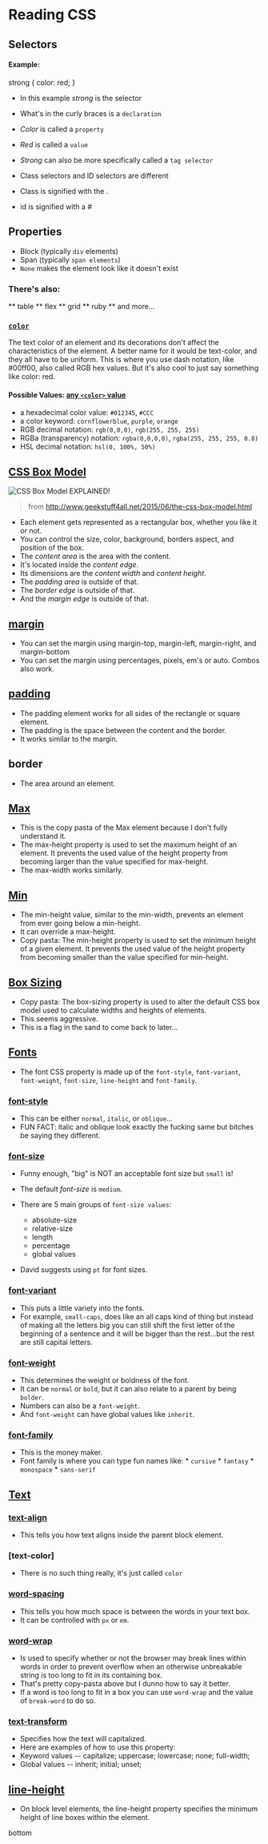 # Reading CSS

## Selectors

#### Example:

strong {
  color: red;
}

* In this example _strong_ is the selector
* What's in the curly braces is a `declaration`
* _Color_ is called a `property`
* _Red_ is called a `value`
* _Strong_ can also be more specifically called a `tag selector`

* Class selectors and ID selectors are different
* Class is signified with the .
* id is signified with a #

## Properties

* Block (typically `div` elements)
* Span (typically `span elements`)
* `None` makes the element look like it doesn't exist

### There's also:
  ** table
  ** flex
  ** grid
  ** ruby
  ** and more...


### [`color`](https://developer.mozilla.org/en-US/docs/Web/CSS/color)

The text color of an element and its decorations don't affect the characteristics of the element.
A better name for it would be text-color, and they all have to be uniform.
This is where you use dash notation, like #00ff00, also called RGB hex values.
But it's also cool to just say something like color: red.

#### Possible Values: [any `<color>` value](https://developer.mozilla.org/en-US/docs/Web/CSS/color_value)

* a hexadecimal color value: `#012345`, `#CCC`
* a color keyword: `cornflowerblue`, `purple`, `orange`
* RGB decimal notation: `rgb(0,0,0)`, `rgb(255, 255, 255)`
* RGBa (transparency) notation: `rgba(0,0,0,0)`, `rgba(255, 255, 255, 0.8)`
* HSL decimal notation: `hsl(0, 100%, 50%)`

## [CSS Box Model](https://developer.mozilla.org/en-US/docs/Web/CSS/CSS_Box_Model/Introduction_to_the_CSS_box_model)

![CSS Box Model EXPLAINED!](http://3.bp.blogspot.com/-l8TsrarMIjQ/VX1WhBoHjvI/AAAAAAAAAcs/jtJpal-a3no/s1600/box-model.png)
> from http://www.geekstuff4all.net/2015/06/the-css-box-model.html

* Each element gets represented as a rectangular box, whether you like it or not.
* You can control the size, color, background, borders aspect, and position of the box.
* The _content area_ is the area with the content.
* It's located inside the _content edge_.
* Its dimensions are the _content width_ and _content height_.
* The _padding area_ is outside of that.
* The _border edge_ is outside of that.
* And the _margin edge_ is outside of that.

## [margin](https://developer.mozilla.org/en-US/docs/Web/CSS/margin)

* You can set the margin using margin-top, margin-left, margin-right, and margin-bottom
* You can set the margin using percentages, pixels, em's or auto. Combos also work.

## [padding](https://developer.mozilla.org/en-US/docs/Web/CSS/padding)

* The padding element works for all sides of the rectangle or square element.
* The padding is the space between the content and the border.
* It works similar to the margin.

## border

* The area around an element.

## [Max](https://developer.mozilla.org/en-US/docs/Web/CSS/max-height)

* This is the copy pasta of the Max element because I don't fully understand it.
* The max-height property is used to set the maximum height of an element. It prevents the used value of the height property from becoming larger than the value specified for max-height.
* The max-width works similarly.

## [Min](https://developer.mozilla.org/en-US/docs/Web/CSS/min-height)

* The min-height value, similar to the min-width, prevents an element from ever going below a min-height.
* It can override a max-height.
* Copy pasta: The min-height property is used to set the minimum height of a given element. It prevents the used value of the height property from becoming smaller than the value specified for min-height.

## [Box Sizing](https://developer.mozilla.org/en-US/docs/Web/CSS/box-sizing)

* Copy pasta: The box-sizing property is used to alter the default CSS box model used to calculate widths and heights of elements.
* This seems aggressive.
* This is a flag in the sand to come back to later...

## [Fonts](https://developer.mozilla.org/en-US/docs/Web/CSS/font)

* The font CSS property is made up of the `font-style`, `font-variant`, `font-weight`, `font-size`, `line-height` and `font-family`.

### [font-style](https://developer.mozilla.org/en-US/docs/Web/CSS/font-style)

* This can be either `normal`, `italic`, or `oblique`...
* FUN FACT:  italic and oblique look exactly the fucking same but bitches be saying they different.

### [font-size](https://developer.mozilla.org/en-US/docs/Web/CSS/font-size)

* Funny enough, "big" is NOT an acceptable font size but `small` is!
* The default _font-size_ is `medium`.
* There are 5 main groups of `font-size values`:
    * absolute-size
    * relative-size
    * length
    * percentage
    * global values

* David suggests using `pt` for font sizes.

### [font-variant](https://developer.mozilla.org/en-US/docs/Web/CSS/font-variant)

* This puts a little variety into the fonts.
* For example, `small-caps`, does like an all caps kind of thing but instead of making all the letters big you can still shift the first letter of the beginning of a sentence and it will be bigger than the rest...but the rest are still capital letters.

### [font-weight](https://developer.mozilla.org/en-US/docs/Web/CSS/font-weight)

* This determines the weight or boldness of the font.
* It can be `normal` or `bold`, but it can also relate to a parent by being `bolder`.
* Numbers can also be a `font-weight`.
* And `font-weight` can have global values like `inherit`.

### [font-family](https://developer.mozilla.org/en-US/docs/Web/CSS/font-family)

* This is the money maker.
* Font family is where you can type fun names like:
      * `cursive`
      * `fantasy`
      * `monospace`
      * `sans-serif`

## [Text](https://developer.mozilla.org/en-US/docs/Web/CSS/CSS_Text)

### [text-align](https://developer.mozilla.org/en-US/docs/Web/CSS/text-align)

* This tells you how text aligns inside the parent block element.

### [text-color]

* There is no such thing really, it's just called `color`

### [word-spacing](https://developer.mozilla.org/en-US/docs/Web/CSS/word-spacing)

* This tells you how much space is between the words in your text box.
* It can be controlled with `px` or `em`.

### [word-wrap](https://developer.mozilla.org/en-US/docs/Web/CSS/word-wrap)

* Is used to specify whether or not the browser may break lines within words in order to prevent overflow when an otherwise unbreakable string is too long to fit in its containing box.
* That's pretty copy-pasta above but I dunno how to say it better.
* If a word is too long to fit in a box you can use `word-wrap` and the value of `break-word` to do so.

### [text-transform](https://developer.mozilla.org/en-US/docs/Web/CSS/text-transform)

* Specifies how the text will capitalized.
* Here are examples of how to use this property:
* Keyword values -- capitalize; uppercase; lowercase; none; full-width;
* Global values -- inherit; initial; unset;

## [line-height](https://developer.mozilla.org/en-US/docs/Web/CSS/line-height)

* On block level elements, the line-height property specifies the minimum height of line boxes within the element.


















bottom
